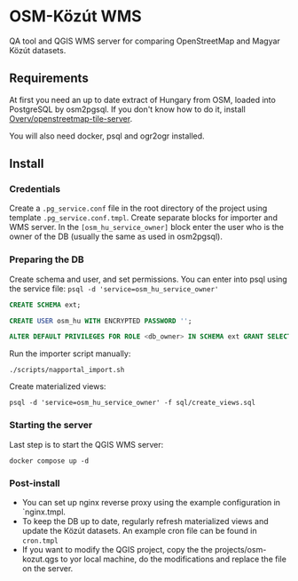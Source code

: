 # OSM-Közút WMS

QA tool and QGIS WMS server for comparing OpenStreetMap and Magyar Közút datasets.

## Requirements

At first you need an up to date extract of Hungary from OSM, loaded into PostgreSQL by osm2pgsql. If you don't know how to do it, install [Overv/openstreetmap-tile-server](https://github.com/Overv/openstreetmap-tile-server).

You will also need docker, psql and ogr2ogr installed.

## Install

### Credentials
Create a `.pg_service.conf` file in the root directory of the project using template `.pg_service.conf.tmpl`. Create separate blocks for importer and WMS server. In the `[osm_hu_service_owner]` block enter the user who is the owner of the DB (usually the same as used in osm2pgsql).

### Preparing the DB

Create schema and user, and set permissions. You can enter into psql using the service file: `psql -d 'service=osm_hu_service_owner'`

```SQL
CREATE SCHEMA ext;

CREATE USER osm_hu WITH ENCRYPTED PASSWORD '';

ALTER DEFAULT PRIVILEGES FOR ROLE <db_owner> IN SCHEMA ext GRANT SELECT ON TABLES TO osm_hu;
```

Run the importer script manually:
```
./scripts/napportal_import.sh
```

Create materialized views:
```
psql -d 'service=osm_hu_service_owner' -f sql/create_views.sql
```

### Starting the server

Last step is to start the QGIS WMS server:
```
docker compose up -d
```

### Post-install

* You can set up nginx reverse proxy using the example configuration in `nginx.tmpl.
* To keep the DB up to date, regularly refresh materialized views and update the Közút datasets. An example cron file can be found in `cron.tmpl`
* If you want to modify the QGIS project, copy the the projects/osm-kozut.qgs to yor local machine, do the modifications and replace the file on the server.
